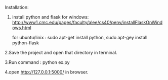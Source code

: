 Installation:

1. install python and flask for windows: http://www1.cmc.edu/pages/faculty/alee/cs40/penv/installFlaskOnWindows.html

   for ubuntu/linix : sudo apt-get install python, sudo apt-gey install python-flask

2.Save the project and open that directory in terminal.

3.Run command : python ex.py

4.open http://127.0.0.1:5000/  in browser.
